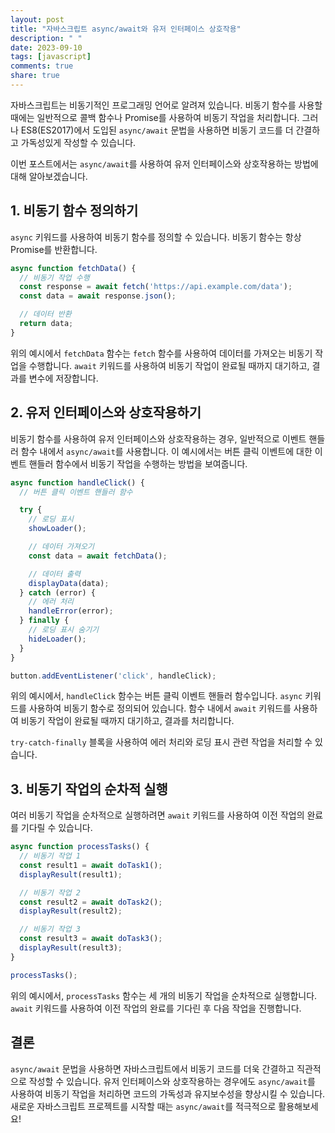 ```yaml
---
layout: post
title: "자바스크립트 async/await와 유저 인터페이스 상호작용"
description: " "
date: 2023-09-10
tags: [javascript]
comments: true
share: true
---
```


자바스크립트는 비동기적인 프로그래밍 언어로 알려져 있습니다. 비동기 함수를 사용할 때에는 일반적으로 콜백 함수나 Promise를 사용하여 비동기 작업을 처리합니다. 그러나 ES8(ES2017)에서 도입된 `async/await` 문법을 사용하면 비동기 코드를 더 간결하고 가독성있게 작성할 수 있습니다.

이번 포스트에서는 `async/await`를 사용하여 유저 인터페이스와 상호작용하는 방법에 대해 알아보겠습니다.

## 1. 비동기 함수 정의하기

`async` 키워드를 사용하여 비동기 함수를 정의할 수 있습니다. 비동기 함수는 항상 Promise를 반환합니다.

```javascript
async function fetchData() {
  // 비동기 작업 수행
  const response = await fetch('https://api.example.com/data');
  const data = await response.json();

  // 데이터 반환
  return data;
}
```

위의 예시에서 `fetchData` 함수는 `fetch` 함수를 사용하여 데이터를 가져오는 비동기 작업을 수행합니다. `await` 키워드를 사용하여 비동기 작업이 완료될 때까지 대기하고, 결과를 변수에 저장합니다.

## 2. 유저 인터페이스와 상호작용하기

비동기 함수를 사용하여 유저 인터페이스와 상호작용하는 경우, 일반적으로 이벤트 핸들러 함수 내에서 `async/await`를 사용합니다. 이 예시에서는 버튼 클릭 이벤트에 대한 이벤트 핸들러 함수에서 비동기 작업을 수행하는 방법을 보여줍니다.

```javascript
async function handleClick() {
  // 버튼 클릭 이벤트 핸들러 함수

  try {
    // 로딩 표시
    showLoader();

    // 데이터 가져오기
    const data = await fetchData();

    // 데이터 출력
    displayData(data);
  } catch (error) {
    // 에러 처리
    handleError(error);
  } finally {
    // 로딩 표시 숨기기
    hideLoader();
  }
}

button.addEventListener('click', handleClick);
```

위의 예시에서, `handleClick` 함수는 버튼 클릭 이벤트 핸들러 함수입니다. `async` 키워드를 사용하여 비동기 함수로 정의되어 있습니다. 함수 내에서 `await` 키워드를 사용하여 비동기 작업이 완료될 때까지 대기하고, 결과를 처리합니다.

`try-catch-finally` 블록을 사용하여 에러 처리와 로딩 표시 관련 작업을 처리할 수 있습니다.

## 3. 비동기 작업의 순차적 실행

여러 비동기 작업을 순차적으로 실행하려면 `await` 키워드를 사용하여 이전 작업의 완료를 기다릴 수 있습니다.

```javascript
async function processTasks() {
  // 비동기 작업 1
  const result1 = await doTask1();
  displayResult(result1);

  // 비동기 작업 2
  const result2 = await doTask2();
  displayResult(result2);

  // 비동기 작업 3
  const result3 = await doTask3();
  displayResult(result3);
}

processTasks();
```

위의 예시에서, `processTasks` 함수는 세 개의 비동기 작업을 순차적으로 실행합니다. `await` 키워드를 사용하여 이전 작업의 완료를 기다린 후 다음 작업을 진행합니다.

## 결론

`async/await` 문법을 사용하면 자바스크립트에서 비동기 코드를 더욱 간결하고 직관적으로 작성할 수 있습니다. 유저 인터페이스와 상호작용하는 경우에도 `async/await`를 사용하여 비동기 작업을 처리하면 코드의 가독성과 유지보수성을 향상시킬 수 있습니다. 새로운 자바스크립트 프로젝트를 시작할 때는 `async/await`를 적극적으로 활용해보세요!